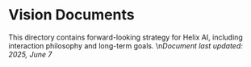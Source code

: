 # Vision Documents

This directory contains forward-looking strategy for Helix AI, including interaction philosophy and long-term goals.
\n*Document last updated: 2025, June 7*
